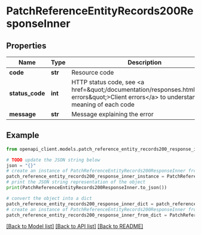# PatchReferenceEntityRecords200ResponseInner


## Properties

Name | Type | Description | Notes
------------ | ------------- | ------------- | -------------
**code** | **str** | Resource code | [optional] 
**status_code** | **int** | HTTP status code, see &lt;a href&#x3D;\&quot;/documentation/responses.html#client-errors\&quot;&gt;Client errors&lt;/a&gt; to understand the meaning of each code | [optional] 
**message** | **str** | Message explaining the error | [optional] 

## Example

```python
from openapi_client.models.patch_reference_entity_records200_response_inner import PatchReferenceEntityRecords200ResponseInner

# TODO update the JSON string below
json = "{}"
# create an instance of PatchReferenceEntityRecords200ResponseInner from a JSON string
patch_reference_entity_records200_response_inner_instance = PatchReferenceEntityRecords200ResponseInner.from_json(json)
# print the JSON string representation of the object
print(PatchReferenceEntityRecords200ResponseInner.to_json())

# convert the object into a dict
patch_reference_entity_records200_response_inner_dict = patch_reference_entity_records200_response_inner_instance.to_dict()
# create an instance of PatchReferenceEntityRecords200ResponseInner from a dict
patch_reference_entity_records200_response_inner_from_dict = PatchReferenceEntityRecords200ResponseInner.from_dict(patch_reference_entity_records200_response_inner_dict)
```
[[Back to Model list]](../README.md#documentation-for-models) [[Back to API list]](../README.md#documentation-for-api-endpoints) [[Back to README]](../README.md)


